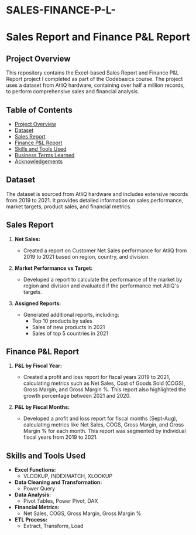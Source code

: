 # SALES-FINANCE-P-L-
# Sales Report and Finance P&L Report

## Project Overview

This repository contains the Excel-based Sales Report and Finance P&L Report project I completed as part of the Codebasics course. The project uses a dataset from AtliQ hardware, containing over half a million records, to perform comprehensive sales and financial analysis.

## Table of Contents

- [Project Overview](#project-overview)
- [Dataset](#dataset)
- [Sales Report](#sales-report)
- [Finance P&L Report](#finance-p--l-report)
- [Skills and Tools Used](#skills-and-tools-used)
- [Business Terms Learned](#business-terms-learned)
- [Acknowledgements](#acknowledgements)

## Dataset

The dataset is sourced from AtliQ hardware and includes extensive records from 2019 to 2021. It provides detailed information on sales performance, market targets, product sales, and financial metrics.

## Sales Report

1. **Net Sales:**
   - Created a report on Customer Net Sales performance for AtliQ from 2019 to 2021 based on region, country, and division.

2. **Market Performance vs Target:**
   - Developed a report to calculate the performance of the market by region and division and evaluated if the performance met AtliQ's targets.

3. **Assigned Reports:**
   - Generated additional reports, including:
     - Top 10 products by sales
     - Sales of new products in 2021
     - Sales of top 5 countries in 2021

## Finance P&L Report

1. **P&L by Fiscal Year:**
   - Created a profit and loss report for fiscal years 2019 to 2021, calculating metrics such as Net Sales, Cost of Goods Sold (COGS), Gross Margin, and Gross Margin %. This report also highlighted the growth percentage between 2021 and 2020.

2. **P&L by Fiscal Months:**
   - Developed a profit and loss report for fiscal months (Sept-Aug), calculating metrics like Net Sales, COGS, Gross Margin, and Gross Margin % for each month. This report was segmented by individual fiscal years from 2019 to 2021.

## Skills and Tools Used

- **Excel Functions:**
  - VLOOKUP, INDEXMATCH, XLOOKUP
- **Data Cleaning and Transformation:**
  - Power Query
- **Data Analysis:**
  - Pivot Tables, Power Pivot, DAX
- **Financial Metrics:**
  - Net Sales, COGS, Gross Margin, Gross Margin %
- **ETL Process:**
  - Extract, Transform, Load
